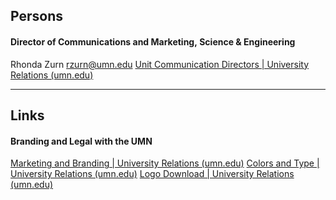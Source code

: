
## Persons

#### Director of Communications and Marketing, Science & Engineering
Rhonda Zurn
rzurn@umn.edu
[Unit Communication Directors | University Relations (umn.edu)](https://university-relations.umn.edu/about/unit-communication-directors)

---
## Links
#### Branding and Legal with the UMN
[Marketing and Branding | University Relations (umn.edu)](https://university-relations.umn.edu/what-we-do/marketing-and-branding)
[Colors and Type | University Relations (umn.edu)](https://university-relations.umn.edu/resources/colors-and-type)
[Logo Download | University Relations (umn.edu)](https://university-relations.umn.edu/resources/logo-download)
